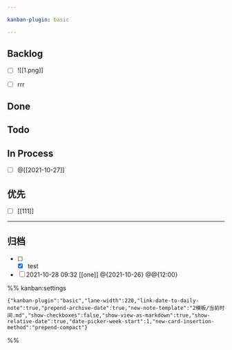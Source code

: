```yaml
---

kanban-plugin: basic

---
```


## Backlog

- [ ] ![[1.png]]
- [ ] rrr


## Done



## Todo



## In Process

- [ ] @[[2021-10-27]]


## 优先

- [ ] [[111]]


***

## 归档

- [ ] - [x] test
- [ ] 2021-10-28 09:32 [[one]] @{2021-10-26} @@{12:00}

%% kanban:settings
```
{"kanban-plugin":"basic","lane-width":220,"link-date-to-daily-note":true,"prepend-archive-date":true,"new-note-template":"2模板/当前时间.md","show-checkboxes":false,"show-view-as-markdown":true,"show-relative-date":true,"date-picker-week-start":1,"new-card-insertion-method":"prepend-compact"}
```
%%